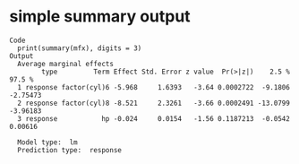 # simple summary output

    Code
      print(summary(mfx), digits = 3)
    Output
      Average marginal effects 
            type         Term Effect Std. Error z value  Pr(>|z|)    2.5 %   97.5 %
      1 response factor(cyl)6 -5.968     1.6393   -3.64 0.0002722  -9.1806 -2.75473
      2 response factor(cyl)8 -8.521     2.3261   -3.66 0.0002491 -13.0799 -3.96183
      3 response           hp -0.024     0.0154   -1.56 0.1187213  -0.0542  0.00616
      
      Model type:  lm 
      Prediction type:  response 

